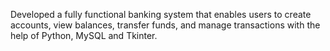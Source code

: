 Developed a fully functional banking system that enables users to create accounts, view balances, transfer funds, and manage transactions with the help of Python, MySQL and Tkinter.
